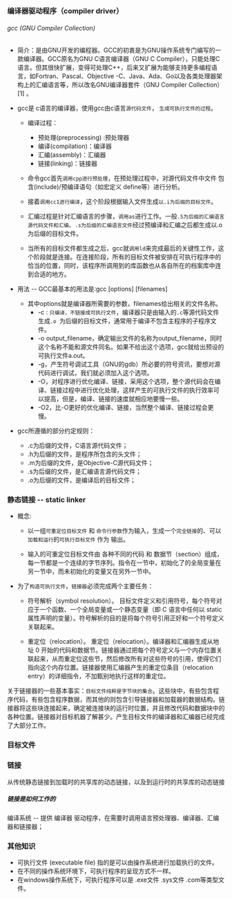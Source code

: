 

### 编译器驱动程序（compiler driver）

###### gcc (GNU Compiler Collection)

* 简介：是由GNU开发的编程器。GCC的初衷是为GNU操作系统专门编写的一款编译器。GCC原名为GNU C语言编译器（GNU C Compiler），只能处理C语言。但其很快扩展，变得可处理C++，后来又扩展为能够支持更多编程语言，如Fortran、Pascal、Objective -C、Java、Ada、Go以及各类处理器架构上的汇编语言等，所以改名GNU编译器套件（GNU Compiler Collection） [1]  。

* gcc是 c语言的编译器，使用gcc由c语言`源代码文件`， `生成可执行文件的过程`。
    * 编译过程：
        * 预处理(preprocessing) :预处理器
        * 编译(compilation)：编译器
        * 汇编(assembly)：汇编器
        * 链接(linking)：链接器

    * 命令gcc首先`调用cpp进行预处理`，在预处理过程中，对源代码文件中文件 包含(include)/预编译语句（如宏定义 define等）进行分析。
    * 接着`调用cc1进行编译`，这个阶段根据输入文件生成`以.i为后缀的目标文件`。
    * 汇编过程是针对汇编语言的步骤，`调用as`进行工作。一般`.S为后缀的汇编语言源代码文件和汇编`、`.s为后缀的汇编语言文件`经过预编译和汇编之后都生成以.o为后缀的目标文件。
    * 当所有的目标文件都生成之后，gcc就`调用ld`来完成最后的关键性工作，这个阶段就是连接。在连接阶段，所有的目标文件被安排在可执行程序中的恰当的位置，同时，该程序所调用到的库函数也从各自所在的档案库中连到合适的地方。



* 用法 -- GCC最基本的用法是∶gcc [options] [filenames]
    * 其中options就是编译器所需要的参数，filenames给出相关的文件名称。
        * -c : `只编译，不链接成可执行文件`，编译器只是由输入的`.c`等源代码文件生成`.o `为后缀的目标文件，通常用于编译不包含主程序的子程序文件。
        * -o output_filename，确定输出文件的名称为output_filename，同时这个名称不能和源文件同名。如果不给出这个选项，gcc就给出预设的可执行文件a.out。
        * -g，产生符号调试工具（GNU的gdb）所必要的符号资讯，要想对源代码进行调试，我们就必须加入这个选项。
        * -O，对程序进行优化编译、链接，采用这个选项，整个源代码会在编译、链接过程中进行优化处理，这样产生的可执行文件的执行效率可以提高，但是，编译、链接的速度就相应地要慢一些。
        * -O2，比-O更好的优化编译、链接，当然整个编译、链接过程会更慢。

* gcc所遵循的部分约定规则：
    * .c为后缀的文件，C语言源代码文件；
    * .h为后缀的文件，是程序所包含的头文件；
    * .m为后缀的文件，是Objective-C源代码文件；
    * .s为后缀的文件，是汇编语言源代码文件；
    * .o为后缀的文件，是编译后的目标文件；




### 静态链接 -- static linker
* 概念:
    * 以一组`可重定位目标文件` 和 `命令行参数`作为输入，生成一个`完全链接`的、可以`加载和运行`的`可执行目标文件` 作为 输出。

    * 输入的可重定位目标文件由 各种不同的代码 和 数据节（section）组成，每一节都是一个连续的字节序列。指令在一节中，初始化了的全局变量在另一节中，而未初始化的变量又在另外一节中。

* 为了`构造可执行文件`，`链接器`必须完成两个主要任务： 
    * 符号解析（symbol resolution）。
        目标文件定义和引用符号，每个符号对应于一个函数、一个全局变量或一个静态变量（即 C 语言中任何以 static 属性声明的变量）。符号解析的目的是将每个符号引用正好和一个符号定义关联起来。

    * 重定位（relocation）。
        重定位（relocation）。编译器和汇编器生成从地址 0 开始的代码和数据节。链接器通过把每个符号定义与一个内存位置关联起来，从而重定位这些节，然后修改所有对这些符号的引用，使得它们指向这个内存位置。链接器使用汇编器产生的重定位条目（relocation entry）的详细指令，不加甄别地执行这样的重定位。

关于链接器的一些基本事实：`目标文件纯粹是字节块的集合`。这些块中，有些包含程序代码，有些包含程序数据，而其他的则包含引导链接器和加载器的数据结构。链接器将这些块连接起来，确定被连接块的运行时位置，并且修改代码和数据块中的各种位置。链接器对目标机器了解甚少。产生目标文件的编译器和汇编器已经完成了大部分工作。


### 目标文件


### 链接


从传统静态链接到加载时的共享库的动态链接，以及到运行时的共享库的动态链接

##### 链接是如何工作的


编译系统 -- 提供 编译器 驱动程序，在需要时调用语言预处理器、编译器、汇编器和链接器；


### 其他知识
* 可执行文件 (executable file) 指的是可以由操作系统进行加载执行的文件。
* 在不同的操作系统环境下，可执行程序的呈现方式不一样。
* 在windows操作系统下，可执行程序可以是 .exe文件 .sys文件 .com等类型文件。
